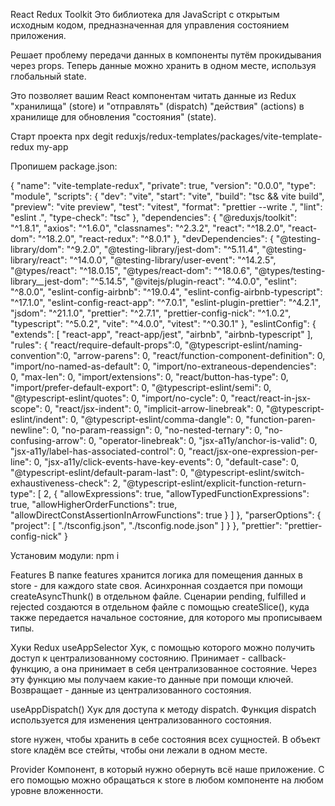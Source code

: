 React Redux Toolkit
Это библиотека для JavaScript с открытым исходным кодом, предназначенная для управления состоянием приложения.

Решает проблему передачи данных в компоненты путём прокидывания через props. Теперь данные можно хранить в одном месте, используя глобальный state.

Это позволяет вашим React компонентам читать данные из Redux "хранилища" (store) и "отправлять" (dispatch) "действия" (actions) в хранилище для обновления "состояния" (state).

Старт проекта
npx degit reduxjs/redux-templates/packages/vite-template-redux my-app

Пропишем package.json:

{ "name": "vite-template-redux", "private": true, "version": "0.0.0", "type": "module", "scripts": { "dev": "vite", "start": "vite", "build": "tsc && vite build", "preview": "vite preview", "test": "vitest", "format": "prettier --write .", "lint": "eslint .", "type-check": "tsc" }, "dependencies": { "@reduxjs/toolkit": "^1.8.1", "axios": "^1.6.0", "classnames": "^2.3.2", "react": "^18.2.0", "react-dom": "^18.2.0", "react-redux": "^8.0.1" }, "devDependencies": { "@testing-library/dom": "^9.2.0", "@testing-library/jest-dom": "^5.11.4", "@testing-library/react": "^14.0.0", "@testing-library/user-event": "^14.2.5", "@types/react": "^18.0.15", "@types/react-dom": "^18.0.6", "@types/testing-library__jest-dom": "^5.14.5", "@vitejs/plugin-react": "^4.0.0", "eslint": "^8.0.0", "eslint-config-airbnb": "^19.0.4", "eslint-config-airbnb-typescript": "^17.1.0", "eslint-config-react-app": "^7.0.1", "eslint-plugin-prettier": "^4.2.1", "jsdom": "^21.1.0", "prettier": "^2.7.1", "prettier-config-nick": "^1.0.2", "typescript": "^5.0.2", "vite": "^4.0.0", "vitest": "^0.30.1" }, "eslintConfig": { "extends": [ "react-app", "react-app/jest", "airbnb", "airbnb-typescript" ], "rules": { "react/require-default-props":0, "@typescript-eslint/naming-convention":0, "arrow-parens": 0, "react/function-component-definition": 0, "import/no-named-as-default": 0, "import/no-extraneous-dependencies": 0, "max-len": 0, "import/extensions": 0, "react/button-has-type": 0, "import/prefer-default-export": 0, "@typescript-eslint/semi": 0, "@typescript-eslint/quotes": 0, "import/no-cycle": 0, "react/react-in-jsx-scope": 0, "react/jsx-indent": 0, "implicit-arrow-linebreak": 0, "@typescript-eslint/indent": 0, "@typescript-eslint/comma-dangle": 0, "function-paren-newline": 0, "no-param-reassign": 0, "no-nested-ternary": 0, "no-confusing-arrow": 0, "operator-linebreak": 0, "jsx-a11y/anchor-is-valid": 0, "jsx-a11y/label-has-associated-control": 0, "react/jsx-one-expression-per-line": 0, "jsx-a11y/click-events-have-key-events": 0, "default-case": 0, "@typescript-eslint/default-param-last": 0, "@typescript-eslint/switch-exhaustiveness-check": 2, "@typescript-eslint/explicit-function-return-type": [ 2, { "allowExpressions": true, "allowTypedFunctionExpressions": true, "allowHigherOrderFunctions": true, "allowDirectConstAssertionInArrowFunctions": true } ] }, "parserOptions": { "project": [ "./tsconfig.json", "./tsconfig.node.json" ] } }, "prettier": "prettier-config-nick" }

Установим модули: npm i

Features
В папке features хранится логика для помещения данных в store - для каждого state своя. Асинхронная создается при помощи createAsyncThunk() в отдельном файле. Сценарии pending, fulfilled и rejected создаются в отдельном файле с помощью createSlice(), куда также передается начальное состояние, для которого мы прописываем типы.

Хуки Redux
useAppSelector
Хук, с помощью которого можно получить доступ к централизованному состоянию. Принимает - callback-функцию, а она принимает в себя централизованное состояние. Через эту функцию мы получаем какие-то данные при помощи ключей. Возвращает - данные из централизованного состояния.

useAppDispatch()
Хук для доступа к методу dispatch. Функция dispatch используется для изменения централизованного состояния.

store
нужен, чтобы хранить в себе состояния всех сущностей. В объект store кладём все стейты, чтобы они лежали в одном месте.

Provider
Компонент, в который нужно обернуть всё наше приложение. С его помощью можно обращаться к store в любом компоненте на любом уровне вложенности.